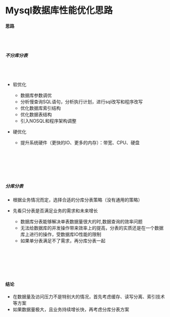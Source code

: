 # Mysql数据库性能优化思路





#### 思路

 <br></br>

##### 不分库分表

 <br></br>

- 软优化
  - 数据库参数调优
  - 分析慢查询SQL语句，分析执行计划，进行sql改写和程序改写
  - 优化数据库索引结构
  - 优化数据表结构
  - 引入NOSQL和程序架构调整
- 硬优化
  - 提升系统硬件（更快的IO、更多的内存）：带宽、CPU、硬盘
  
   <br></br>
  
   <br></br>

##### 分库分表

- 根据业务情况而定，选择合适的分库分表策略（没有通用的策略）
- 先看只分表是否满足业务的需求和未来增长
  - 数据库分表能够解决单表数据量很大的时,数据查询的效率问题
  - 无法给数据库的并发操作带来效率上的提高，分表的实质还是在一个数据库上进行的操作，受数据库IO性能的限制
  - 如果单分表满足不了需求，再分库分表一起
  
   <br></br>
  
   <br></br>

#### 结论

- 在数据量及访问压力不是特别大的情况，首先考虑缓存、读写分离、索引技术等方案
- 如果数据量极大，且业务持续增长快，再考虑分库分表方案